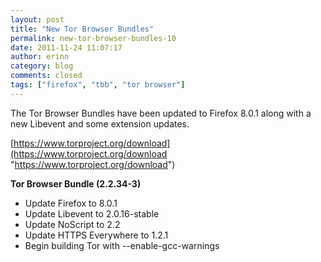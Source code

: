 ```yaml
---
layout: post
title: "New Tor Browser Bundles"
permalink: new-tor-browser-bundles-10
date: 2011-11-24 11:07:17
author: erinn
category: blog
comments: closed
tags: ["firefox", "tbb", "tor browser"]
---
```


The Tor Browser Bundles have been updated to Firefox 8.0.1 along with a new Libevent and some extension updates.

[https://www.torproject.org/download](https://www.torproject.org/download "https://www.torproject.org/download")

**Tor Browser Bundle (2.2.34-3)**

-   Update Firefox to 8.0.1
-   Update Libevent to 2.0.16-stable
-   Update NoScript to 2.2
-   Update HTTPS Everywhere to 1.2.1
-   Begin building Tor with --enable-gcc-warnings

